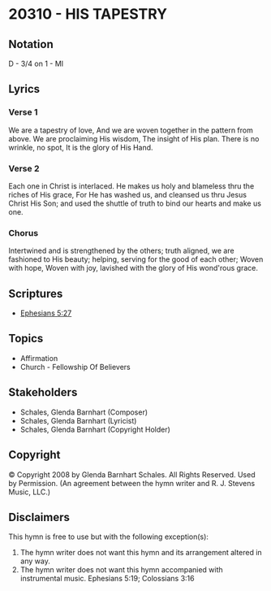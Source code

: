 # 20310 - HIS TAPESTRY

## Notation

D - 3/4 on 1 - MI

## Lyrics

### Verse 1

We are a tapestry of love, And we are woven together in the pattern from above. We are proclaiming His wisdom, The insight of His plan. There is no wrinkle, no spot, It is the glory of His Hand. 

### Verse 2

Each one in Christ is interlaced. He makes us holy and blameless thru the riches of His grace, For He has washed us, and cleansed us thru Jesus Christ His Son; and used the shuttle of truth to bind our hearts and make us one.

### Chorus

Intertwined and is strengthened by the others; truth aligned, we are fashioned to His beauty; helping, serving for the good  of each other;  Woven with hope, Woven with joy, lavished with the glory of His wond'rous grace.


## Scriptures

- [Ephesians 5:27](https://www.biblegateway.com/passage/?search=Ephesians%205%3A27)

## Topics

- Affirmation
- Church - Fellowship Of Believers

## Stakeholders

- Schales, Glenda Barnhart (Composer)
- Schales, Glenda Barnhart (Lyricist)
- Schales, Glenda Barnhart (Copyright Holder)

## Copyright

© Copyright 2008 by Glenda Barnhart Schales.  All Rights Reserved. Used by Permission.
(An agreement between the hymn writer and R. J. Stevens Music, LLC.)

## Disclaimers

This hymn is free to use but with the following exception(s):
1. The hymn writer does not want this hymn and its arrangement altered in any way.
2. The hymn writer does not want this hymn accompanied with instrumental music.
Ephesians 5:19; Colossians 3:16


